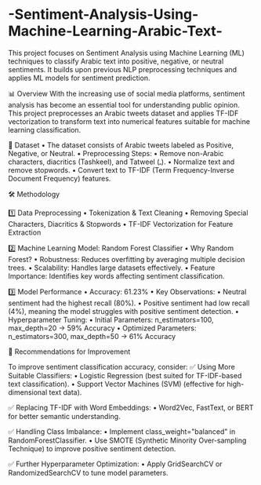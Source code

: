 # -Sentiment-Analysis-Using-Machine-Learning-Arabic-Text-
This project focuses on Sentiment Analysis using Machine Learning (ML) techniques to classify Arabic text into positive, negative, or neutral sentiments. It builds upon previous NLP preprocessing techniques and applies ML models for sentiment prediction.

📊 Overview
With the increasing use of social media platforms, sentiment analysis has become an essential tool for understanding public opinion. This project preprocesses an Arabic tweets dataset and applies TF-IDF vectorization to transform text into numerical features suitable for machine learning classification.

📂 Dataset
	•	The dataset consists of Arabic tweets labeled as Positive, Negative, or Neutral.
	•	Preprocessing Steps:
	•	Remove non-Arabic characters, diacritics (Tashkeel), and Tatweel (ـ).
	•	Normalize text and remove stopwords.
	•	Convert text to TF-IDF (Term Frequency-Inverse Document Frequency) features.

 🛠 Methodology

1️⃣ Data Preprocessing
	•	Tokenization & Text Cleaning
	•	Removing Special Characters, Diacritics & Stopwords
	•	TF-IDF Vectorization for Feature Extraction

2️⃣ Machine Learning Model: Random Forest Classifier
	•	Why Random Forest?
	•	Robustness: Reduces overfitting by averaging multiple decision trees.
	•	Scalability: Handles large datasets effectively.
	•	Feature Importance: Identifies key words affecting sentiment classification.

3️⃣ Model Performance
	•	Accuracy: 61.23%
	•	Key Observations:
	•	Neutral sentiment had the highest recall (80%).
	•	Positive sentiment had low recall (4%), meaning the model struggles with positive sentiment detection.
	•	Hyperparameter Tuning:
	•	Initial Parameters: n_estimators=100, max_depth=20 → 59% Accuracy
	•	Optimized Parameters: n_estimators=300, max_depth=50 → 61% Accuracy


 📢 Recommendations for Improvement

To improve sentiment classification accuracy, consider:
✅ Using More Suitable Classifiers:
	•	Logistic Regression (best suited for TF-IDF-based text classification).
	•	Support Vector Machines (SVM) (effective for high-dimensional text data).

✅ Replacing TF-IDF with Word Embeddings:
	•	Word2Vec, FastText, or BERT for better semantic understanding.

✅ Handling Class Imbalance:
	•	Implement class_weight="balanced" in RandomForestClassifier.
	•	Use SMOTE (Synthetic Minority Over-sampling Technique) to improve positive sentiment detection.

✅ Further Hyperparameter Optimization:
	•	Apply GridSearchCV or RandomizedSearchCV to tune model parameters.
